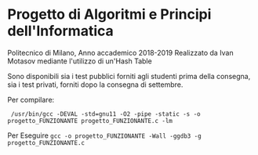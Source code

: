 # Progetto di Algoritmi e Principi dell'Informatica
Politecnico di Milano, Anno accademico 2018-2019
Realizzato da Ivan Motasov mediante l'utilizzo di un'Hash Table

Sono disponibili sia i test pubblici forniti agli studenti prima della consegna, sia i test privati, forniti dopo la consegna di settembre.

Per compilare:

` /usr/bin/gcc -DEVAL -std=gnu11 -O2 -pipe -static -s -o progetto_FUNZIONANTE progetto_FUNZIONANTE.c -lm`

Per Eseguire
` gcc -o progetto_FUNZIONANTE -Wall -ggdb3 -g progetto_FUNZIONANTE.c `



